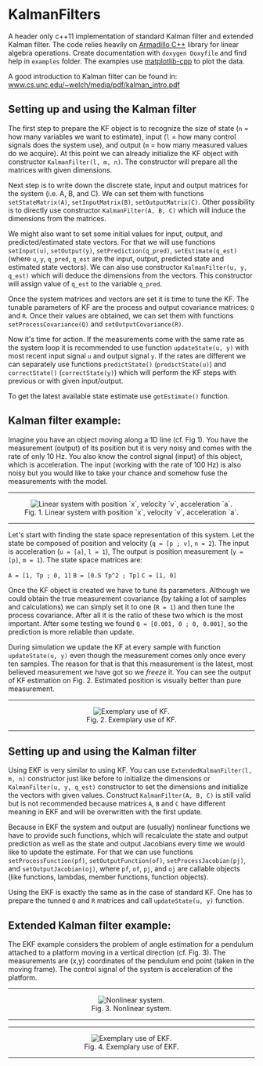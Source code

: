 # KalmanFilters

A header only c++11 implementation of standard Kalman filter and extended Kalman filter. The code relies heavily on [Armadillo C++](www.arma.sourceforge.net) library for linear algebra operations. Create documentation with `doxygen Doxyfile` and find help in `examples` folder. The examples use [matplotlib-cpp](https://github.com/lava/matplotlib-cpp) to plot the data.

A good introduction to Kalman filter can be found in: www.cs.unc.edu/~welch/media/pdf/kalman_intro.pdf

## Setting up and using the Kalman filter

The first step to prepare the KF object is to recognize the size of state (`n` = how many variables we want to estimate), input (`l` = how many control signals does the system use), and output (`m` = how many measured values do we acquire). At this point we can already initialize the KF object with constructor `KalmanFilter(l, m, n)`. The constructor will prepare all the matrices with given dimensions. 

Next step is to write down the discrete state, input and output matrices for the system (i.e. A, B, and C). We can set them with functions `setStateMatrix(A)`, `setInputMatrix(B)`, `setOutputMatrix(C)`. Other possibility is to directly use constructor `KalmanFilter(A, B, C)` which will induce the dimensions from the matrices. 

We might also want to set some initial values for input, output, and predicted/estimated state vectors. For that we will use functions `setInput(u)`, `setOutput(y)`, `setPrediction(q_pred)`, `setEstimate(q_est)` (where `u`, `y`, `q_pred`, `q_est` are the input, output, predicted state and estimated state vectors). We can also use constructor `KalmanFilter(u, y, q_est)` which will deduce the dimensions from the vectors. This constructor will assign value of `q_est` to the variable `q_pred`.

Once the system matrices and vectors are set it is time to tune the KF. The tunable parameters of KF are the process and output covariance matrices: `Q` and `R`. Once their values are obtained, we can set them with functions `setProcessCovariance(Q)` and `setOutputCovariance(R)`.

Now it's time for action. If the measurements come with the same rate as the system loop it is recommended to use function `updateState(u, y)` with most recent input signal `u` and output signal `y`. If the rates are different we can separately use functions `predictState()` (`predictState(u)`) and `correctState()` (`correctState(y)`) which will perform the KF steps with previous or with given input/output.

To get the latest available state estimate use `getEstimate()` function.


## Kalman filter example:

Imagine you have an object moving along a 1D line (cf. Fig 1). You have the measurement (output) of its position but it is very noisy and comes with the rate of only 10 Hz. You also know the control signal (input) of this object, which is acceleration. The input (working with the rate of 100 Hz) is also noisy but you would like to take your chance and somehow fuse the measurements with the model.

-----------------------
<p align="center">
  <img src="https://user-images.githubusercontent.com/1482514/28871866-cff75ac4-7786-11e7-8280-237df07c0d60.png" alt="Linear system with position `x`, velocity `v`, acceleration `a`."/>
  <br/>
  Fig. 1. Linear system with position `x`, velocity `v`, acceleration `a`.
</p>

-----------------------

Let's start with finding the state space representation of this system. Let the state be composed of position and velocity (`q = [p ; v]`, `n = 2`). The input is acceleration (`u = [a]`, `l = 1`), The output is position measurement (`y = [p]`, `m = 1`). The state space matrices are:

`A = [1, Tp ; 0, 1]`
`B = [0.5 Tp^2 ; Tp]`
`C = [1, 0]`

Once the KF object is created we have to tune its parameters. Although we could obtain the true measurement covariance (by taking a lot of samples and calculations) we can simply set it to one (`R = 1`) and then tune the process covariance. After all it is the ratio of these two which is the most important. After some testing we found `Q = [0.001, 0 ; 0, 0.001]`, so the prediction is more reliable than update. 

During simulation we update the KF at every sample with function `updateState(u, y)` even though the measurement comes only once every ten samples. The reason for that is that this measurement is the latest, most believed measurement we have got so we _freeze_ it. You can see the output of KF estimation on Fig. 2. Estimated position is visually better than pure measurement.

-----------------------
<p align="center">
  <img src="https://user-images.githubusercontent.com/1482514/28871865-cfd7d42e-7786-11e7-9671-b49a67741ccd.png" alt="Exemplary use of KF."/>
  <br/>
  Fig. 2. Exemplary use of KF.
</p>

-----------------------

## Setting up and using the Kalman filter

Using EKF is very similar to using KF. You can use `ExtendedKalmanFilter(l, m, n)` constructor just like before to initialize the dimensions or `KalmanFilter(u, y, q_est)` constructor to set the dimensions and initialize the vectors with given values. Construct `KalmanFilter(A, B, C)` is still valid but is not recommended because matrices `A`, `B` and `C` have different meaning in EKF and will be overwritten with the first update.

Because in EKF the system and output are (usually) nonlinear functions we have to provide such functions, which will recalculate the state and output prediction as well as the state and output Jacobians every time we would like to update the estimate. For that we can use functions `setProcessFunction(pf)`, `setOutputFunction(of)`, `setProcessJacobian(pj)`, and `setOutputJacobian(oj)`, where `pf`, `of`, `pj`, and `oj` are callable objects (like functions, lambdas, member functions, function objects).

Using the EKF is exactly the same as in the case of standard KF. One has to prepare the tunned `Q` and `R` matrices and call `updateState(u, y)` function.

## Extended Kalman filter example:

The EKF example considers the problem of angle estimation for a pendulum attached to a platform moving in a vertical direction (cf. Fig. 3). The measurements are (x,y) coordinates of the pendulum end point (taken in the moving frame). The control signal of the system is acceleration of the platform.

-----------------------
<p align="center">
  <img src="https://user-images.githubusercontent.com/1482514/28799174-c79f8e5e-7647-11e7-97af-f6754a174e13.png" alt="Nonlinear system."/>
  <br/>
  Fig. 3. Nonlinear system.
</p>

-----------------------


-----------------------
<p align="center">
  <img src="https://user-images.githubusercontent.com/1482514/28791872-0f9a9858-762e-11e7-984e-bc7f57e2fa4e.png" alt="Exemplary use of EKF."/>
  <br/>
  Fig. 4. Exemplary use of EKF.
</p>

-----------------------

